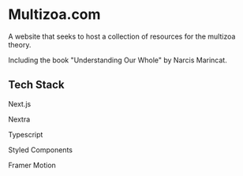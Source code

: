 # Multizoa.com

A website that seeks to host a collection of resources for the multizoa theory.

Including the book "Understanding Our Whole" by Narcis Marincat.

## Tech Stack
Next.js

Nextra

Typescript

Styled Components

Framer Motion
